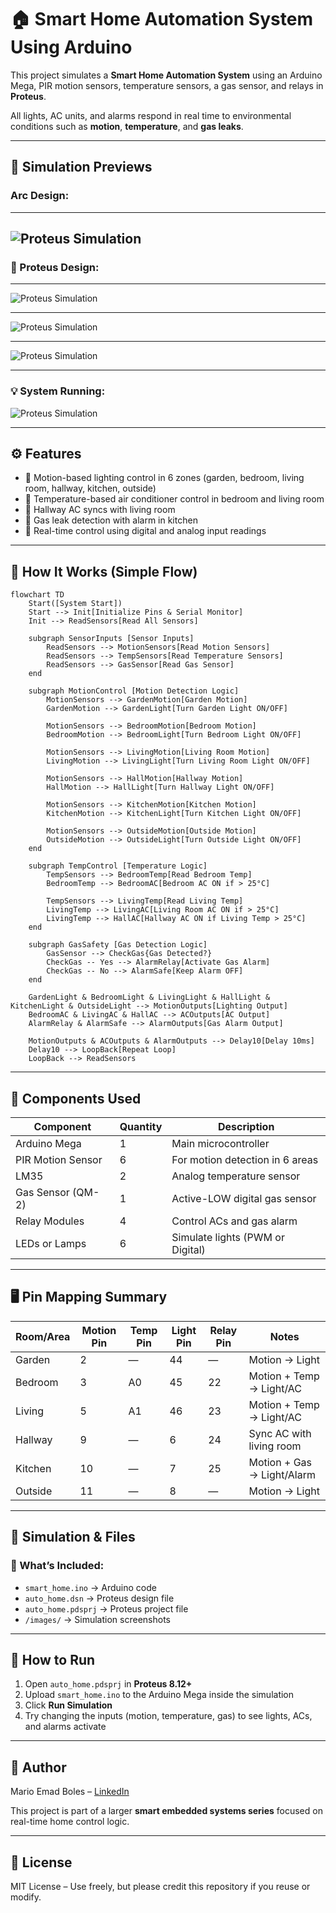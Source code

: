 # 🏠 Smart Home Automation System Using Arduino

This project simulates a **Smart Home Automation System** using an Arduino Mega, PIR motion sensors, temperature sensors, a gas sensor, and relays in **Proteus**.

All lights, AC units, and alarms respond in real time to environmental conditions such as **motion**, **temperature**, and **gas leaks**.

---

## 📸 Simulation Previews

###  Arc Design:
<!-- Add screenshot of Proteus here -->
---
![Proteus Simulation](image/the_arc.png)
---

### 🔧 Proteus Design:
<!-- Add screenshot of Proteus here -->
---
![Proteus Simulation](image/proutes.png)

---
![Proteus Simulation](image/connection2.png)

---
![Proteus Simulation](image/connection1.png)

---
### 💡 System Running:
<!-- Add photo of simulation running -->
![Proteus Simulation](image/simulatio_end.png)

---

## ⚙️ Features

- 🔹 Motion-based lighting control in 6 zones (garden, bedroom, living room, hallway, kitchen, outside)
- 🔹 Temperature-based air conditioner control in bedroom and living room
- 🔹 Hallway AC syncs with living room
- 🔹 Gas leak detection with alarm in kitchen
- 🔹 Real-time control using digital and analog input readings

---

## 🧠 How It Works (Simple Flow)

```mermaid
flowchart TD
    Start([System Start])
    Start --> Init[Initialize Pins & Serial Monitor]
    Init --> ReadSensors[Read All Sensors]

    subgraph SensorInputs [Sensor Inputs]
        ReadSensors --> MotionSensors[Read Motion Sensors]
        ReadSensors --> TempSensors[Read Temperature Sensors]
        ReadSensors --> GasSensor[Read Gas Sensor]
    end

    subgraph MotionControl [Motion Detection Logic]
        MotionSensors --> GardenMotion[Garden Motion]
        GardenMotion --> GardenLight[Turn Garden Light ON/OFF]

        MotionSensors --> BedroomMotion[Bedroom Motion]
        BedroomMotion --> BedroomLight[Turn Bedroom Light ON/OFF]

        MotionSensors --> LivingMotion[Living Room Motion]
        LivingMotion --> LivingLight[Turn Living Room Light ON/OFF]

        MotionSensors --> HallMotion[Hallway Motion]
        HallMotion --> HallLight[Turn Hallway Light ON/OFF]

        MotionSensors --> KitchenMotion[Kitchen Motion]
        KitchenMotion --> KitchenLight[Turn Kitchen Light ON/OFF]

        MotionSensors --> OutsideMotion[Outside Motion]
        OutsideMotion --> OutsideLight[Turn Outside Light ON/OFF]
    end

    subgraph TempControl [Temperature Logic]
        TempSensors --> BedroomTemp[Read Bedroom Temp]
        BedroomTemp --> BedroomAC[Bedroom AC ON if > 25°C]

        TempSensors --> LivingTemp[Read Living Temp]
        LivingTemp --> LivingAC[Living Room AC ON if > 25°C]
        LivingTemp --> HallAC[Hallway AC ON if Living Temp > 25°C]
    end

    subgraph GasSafety [Gas Detection Logic]
        GasSensor --> CheckGas{Gas Detected?}
        CheckGas -- Yes --> AlarmRelay[Activate Gas Alarm]
        CheckGas -- No --> AlarmSafe[Keep Alarm OFF]
    end

    GardenLight & BedroomLight & LivingLight & HallLight & KitchenLight & OutsideLight --> MotionOutputs[Lighting Output]
    BedroomAC & LivingAC & HallAC --> ACOutputs[AC Output]
    AlarmRelay & AlarmSafe --> AlarmOutputs[Gas Alarm Output]

    MotionOutputs & ACOutputs & AlarmOutputs --> Delay10[Delay 10ms]
    Delay10 --> LoopBack[Repeat Loop]
    LoopBack --> ReadSensors
```


---

## 🧾 Components Used

| Component         | Quantity | Description                        |
|------------------|----------|------------------------------------|
| Arduino Mega      | 1        | Main microcontroller               |
| PIR Motion Sensor | 6        | For motion detection in 6 areas    |
| LM35              | 2        | Analog temperature sensor          |
| Gas Sensor (QM-2) | 1        | Active-LOW digital gas sensor      |
| Relay Modules     | 4        | Control ACs and gas alarm          |
| LEDs or Lamps     | 6        | Simulate lights (PWM or Digital)   |

---

## 🖥️ Pin Mapping Summary

| Room/Area  | Motion Pin | Temp Pin | Light Pin | Relay Pin | Notes                     |
|------------|------------|----------|-----------|-----------|---------------------------|
| Garden     | 2          | —        | 44        | —         | Motion → Light            |
| Bedroom    | 3          | A0       | 45        | 22        | Motion + Temp → Light/AC  |
| Living     | 5          | A1       | 46        | 23        | Motion + Temp → Light/AC  |
| Hallway    | 9          | —        | 6         | 24        | Sync AC with living room  |
| Kitchen    | 10         | —        | 7         | 25        | Motion + Gas → Light/Alarm|
| Outside    | 11         | —        | 8         | —         | Motion → Light            |

---

## 🧪 Simulation & Files

### 📂 What’s Included:
- `smart_home.ino` → Arduino code
- `auto_home.dsn` → Proteus design file
- `auto_home.pdsprj` → Proteus project file
- `/images/` → Simulation screenshots

---

## 🚀 How to Run

1. Open `auto_home.pdsprj` in **Proteus 8.12+**
2. Upload `smart_home.ino` to the Arduino Mega inside the simulation
3. Click **Run Simulation**
4. Try changing the inputs (motion, temperature, gas) to see lights, ACs, and alarms activate

---

## 🧠 Author

Mario Emad Boles – [LinkedIn](#)

This project is part of a larger **smart embedded systems series** focused on real-time home control logic.

---

## 📘 License

MIT License – Use freely, but please credit this repository if you reuse or modify.
